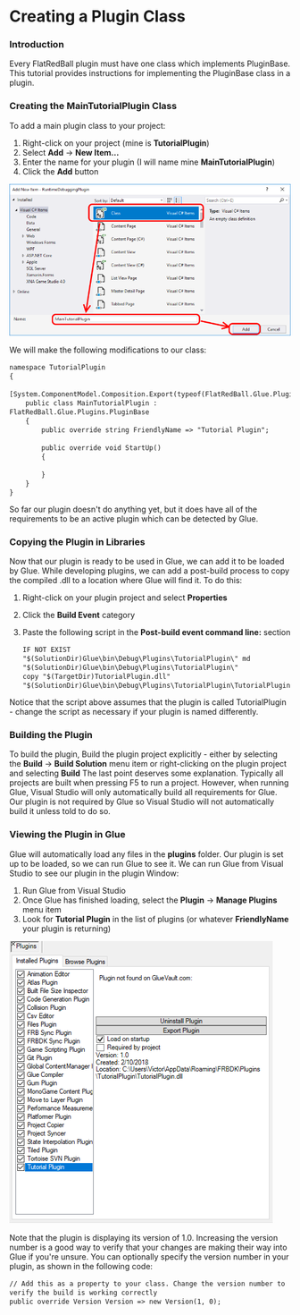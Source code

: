 # Creating a Plugin Class

### Introduction

Every FlatRedBall plugin must have one class which implements PluginBase. This tutorial provides instructions for implementing the PluginBase  class in a plugin.

### Creating the MainTutorialPlugin Class

To add a main plugin class to your project:

1. Right-click on your project (mine is **TutorialPlugin**)
2. Select **Add** -> **New Item...**
3. Enter the name for your plugin (I will name mine **MainTutorialPlugin**)
4. Click the **Add** button

![](../../media/2018-05-img_5aef1d54301a8.png)

We will make the following modifications to our class:

```lang:c#
namespace TutorialPlugin
{
    [System.ComponentModel.Composition.Export(typeof(FlatRedBall.Glue.Plugins.PluginBase))]
    public class MainTutorialPlugin : FlatRedBall.Glue.Plugins.PluginBase
    {
        public override string FriendlyName => "Tutorial Plugin";

        public override void StartUp()
        {
            
        }
    }
}
```

So far our plugin doesn't do anything yet, but it does have all of the requirements to be an active plugin which can be detected by Glue.

### Copying the Plugin in Libraries

Now that our plugin is ready to be used in Glue, we can add it to be loaded by Glue. While developing plugins, we can add a post-build process to copy the compiled .dll to a location where Glue will find it. To do this:

1. Right-click on your plugin project and select **Properties**
2. Click the **Build Event** category
3.  Paste the following script in the **Post-build event command line:** section

    ```lang:c#
    IF NOT EXIST "$(SolutionDir)Glue\bin\Debug\Plugins\TutorialPlugin\" md "$(SolutionDir)Glue\bin\Debug\Plugins\TutorialPlugin\"
    copy "$(TargetDir)TutorialPlugin.dll" "$(SolutionDir)Glue\bin\Debug\Plugins\TutorialPlugin\TutorialPlugin.dll"
    ```

Notice that the script above assumes that the plugin is called TutorialPlugin - change the script as necessary if your plugin is named differently.

### Building the Plugin

To build the plugin, Build the plugin project explicitly - either by selecting the **Build** -> **Build Solution** menu item or right-clicking on the plugin project and selecting **Build** The last point deserves some explanation. Typically all projects are built when pressing F5 to run a project. However, when running Glue, Visual Studio will only automatically build all requirements for Glue. Our plugin is not required by Glue so Visual Studio will not automatically build it unless told to do so.

### Viewing the Plugin in Glue

Glue will automatically load any files in the **plugins** folder. Our plugin is set up to be loaded, so we can run Glue to see it. We can run Glue from Visual Studio to see our plugin in the plugin Window:

1. Run Glue from Visual Studio
2. Once Glue has finished loading, select the **Plugin** -> **Manage Plugins** menu item
3. Look for **Tutorial Plugin** in the list of plugins (or whatever **FriendlyName** your plugin is returning)

![](../../media/2018-02-img_5a7f74cb52277.png)

Note that the plugin is displaying its version of 1.0. Increasing the version number is a good way to verify that your changes are making their way into Glue if you're unsure. You can optionally specify the version number in your plugin, as shown in the following code:

```
// Add this as a property to your class. Change the version number to verify the build is working correctly
public override Version Version => new Version(1, 0);
```

&#x20;
